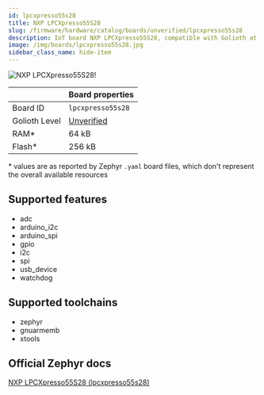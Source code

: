 ```yaml
---
id: lpcxpresso55s28
title: NXP LPCXpresso55S28
slug: /firmware/hardware/catalog/boards/unverified/lpcxpresso55s28
description: IoT board NXP LPCXpresso55S28, compatible with Golioth at unverified level.
image: /img/boards/lpcxpresso55s28.jpg
sidebar_class_name: hide-item
---
```


[//]: # (This is an auto-generated file, do not edit! Changes to it will be lost upon re-generation)

![NXP LPCXpresso55S28!](/img/boards/lpcxpresso55s28.jpg "NXP LPCXpresso55S28")

|                | Board properties     |
| -------------  | -------------------- |
| Board ID       | `lpcxpresso55s28` |
| Golioth Level  | [Unverified](/firmware/hardware#unverified-boards) |
| RAM*           | 64 kB |
| Flash*         | 256 kB |

\* values are as reported by Zephyr `.yaml` board files, which don't represent the overall available resources



## Supported features

* adc
* arduino_i2c
* arduino_spi
* gpio
* i2c
* spi
* usb_device
* watchdog

## Supported toolchains

* zephyr
* gnuarmemb
* xtools

## Official Zephyr docs

[NXP LPCXpresso55S28 (lpcxpresso55s28)](https://docs.zephyrproject.org/latest/boards/nxp/lpcxpresso55s28/doc/index.html)
